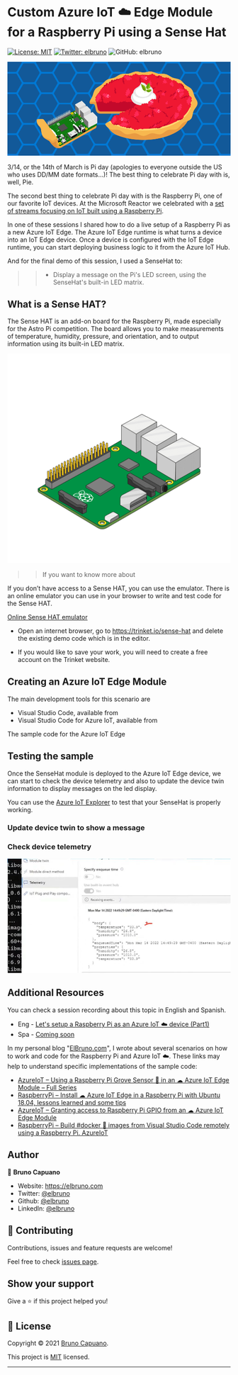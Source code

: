 # Custom Azure IoT ☁️ Edge Module for a Raspberry Pi using a Sense Hat

[![License: MIT](https://img.shields.io/badge/License-MIT-yellow.svg)](/LICENSE)
[![Twitter: elbruno](https://img.shields.io/twitter/follow/elbruno.svg?style=social)](https://twitter.com/kartben)
![GitHub: elbruno](https://img.shields.io/github/followers/elbruno?style=social)

![PiDay](img/piday.png)


3/14, or the 14th of March is Pi day (apologies to everyone outside the US who uses DD/MM date formats...)! The best thing to celebrate Pi day with is, well, Pie.

The second best thing to celebrate Pi day with is the Raspberry Pi, one of our favorite IoT devices. At the Microsoft Reactor we celebrated with a [set of streams focusing on IoT built using a Raspberry Pi](https://dev.to/azure/pi-day-is-coming-to-the-microsoft-reactor-5chd). 

In one of these sessions I shared how to do a live setup of a Raspberry Pi as a new Azure IoT Edge. The Azure IoT Edge runtime is what turns a device into an IoT Edge device. Once a device is configured with the IoT Edge runtime, you can start deploying business logic to it from the Azure IoT Hub.

And for the final demo of this session, I used a SenseHat to:

>> - Display a message on the Pi's LED screen, using the SenseHat's built-in LED matrix. 

## What is a Sense HAT?

The Sense HAT is an add-on board for the Raspberry Pi, made especially for the Astro Pi competition. The board allows you to make measurements of temperature, humidity, pressure, and orientation, and to output information using its built-in LED matrix.

![how to attach the sense hat](img/animated_sense_hat.gif)

>> If you want to know more about

If you don’t have access to a Sense HAT, you can use the emulator. There is an online emulator you can use in your browser to write and test code for the Sense HAT.

[Online Sense HAT emulator](https://trinket.io/sense-hat)

- Open an internet browser, go to https://trinket.io/sense-hat and delete the existing demo code which is in the editor.

- If you would like to save your work, you will need to create a free account on the Trinket website.


## Creating an Azure IoT Edge Module

The main development tools for this scenario are 
- Visual Studio Code, available from 
- Visual Studio Code for Azure IoT, available from 

The sample code for the Azure IoT Edge 

## Testing the sample

Once the SenseHat module is deployed to the Azure IoT Edge device, we can start to check the device telemetry and also to update the device twin information to display messages on the led display. 

You can use the [Azure IoT Explorer](https://github.com/Azure/azure-iot-explorer/releases) to test that your SenseHat is properly working.

### Update device twin to show a message

### Check device telemetry 

![Sense hat telemetry on Azure IoT Explorer](img/sense-hat-temperaturetelemetry.jpg)

## Additional Resources

You can check a session recording about this topic in English and Spanish.

- Eng - [Let's setup a Raspberry Pi as an Azure IoT ☁️ device (Part1)](https://aka.ms/PiDayPart1)
- Spa - [Coming soon](aka.ms/PiDayPart1)

In my personal blog "[ElBruno.com](https://elbruno.com)", I wrote about several scenarios on how to work and code for the Raspberry Pi and Azure IoT ☁️. These links may help to understand specific implementations of the sample code:

- [AzureIoT – Using a Raspberry Pi Grove Sensor 👀 in an ☁ Azure IoT Edge Module – Full Series](https://elbruno.com/2021/08/26/azureiot-using-a-raspberry-pi-grove-sensor-in-an-%e2%98%81-azure-iot-edge-module-full-series/)
- [RaspberryPi – Install ☁ Azure IoT Edge in a Raspberry Pi with Ubuntu 18.04, lessons learned and some tips](https://elbruno.com/2021/02/10/raspberrypi-install-%e2%98%81-azure-iot-edge-in-a-raspberry-pi-with-ubuntu-18-04-lessons-learned/)
- [AzureIoT – Granting access to Raspberry Pi GPIO from an ☁ Azure IoT Edge Module](https://elbruno.com/2021/03/04/azureiot-granting-access-to-raspberry-pi-gpio-from-an-%e2%98%81-azure-iot-edge-module/)
- [RaspberryPi – Build #docker 🐳 images from Visual Studio Code remotely using a Raspberry Pi. AzureIoT](https://elbruno.com/2021/02/03/raspberrypi-build-docker-%f0%9f%90%b3-images-from-visual-studio-code-remotely-using-a-raspberry-pi-azureiot/)

## Author

👤 **Bruno Capuano**

* Website: https://elbruno.com
* Twitter: [@elbruno](https://twitter.com/elbruno)
* Github: [@elbruno](https://github.com/elbruno)
* LinkedIn: [@elbruno](https://linkedin.com/in/elbruno)

## 🤝 Contributing

Contributions, issues and feature requests are welcome!

Feel free to check [issues page](https://github.com/elbruno/AzureIoTRpiSenseHat/issues).

## Show your support

Give a ⭐️ if this project helped you!


## 📝 License

Copyright &copy; 2021 [Bruno Capuano](https://github.com/elbruno).

This project is [MIT](/LICENSE) licensed.

***